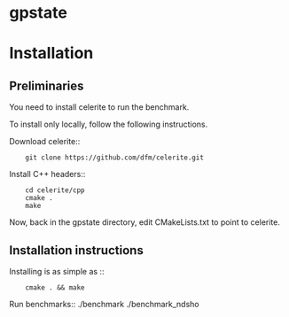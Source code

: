 # gpstate

Installation
=============

Preliminaries
---------------

You need to install celerite to run the benchmark.

To install only locally, follow the following instructions.

Download celerite::

        git clone https://github.com/dfm/celerite.git

Install C++ headers::

        cd celerite/cpp
        cmake .
        make

Now, back in the gpstate directory,
edit CMakeLists.txt to point to celerite.

Installation instructions
--------------------------

Installing is as simple as ::
        
        cmake . && make

Run benchmarks::
        ./benchmark
        ./benchmark_ndsho
